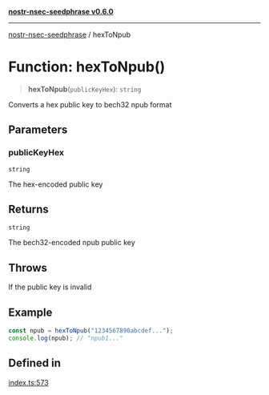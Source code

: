 [**nostr-nsec-seedphrase v0.6.0**](../README.md)

***

[nostr-nsec-seedphrase](../globals.md) / hexToNpub

# Function: hexToNpub()

> **hexToNpub**(`publicKeyHex`): `string`

Converts a hex public key to bech32 npub format

## Parameters

### publicKeyHex

`string`

The hex-encoded public key

## Returns

`string`

The bech32-encoded npub public key

## Throws

If the public key is invalid

## Example

```ts
const npub = hexToNpub("1234567890abcdef...");
console.log(npub); // "npub1..."
```

## Defined in

[index.ts:573](https://github.com/HumanjavaEnterprises/nostr-nsec-seedphrase/blob/885e04e5180059d4aa901af59d633038a53240cb/src/index.ts#L573)
